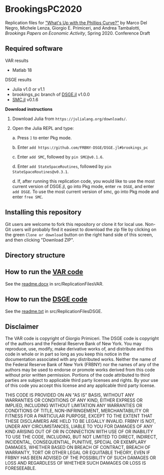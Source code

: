 # BrookingsPC2020

Replication files for
["What's Up with the Phillips Curve?"](https://www.brookings.edu/bpea-articles/whats-up-with-the-phillips-curve/)
by Marco Del Negro, Michele Lenza, Giorgio E. Primiceri, and Andrea Tambalotti, *Brookings Papers on Economic Activity*,
Spring 2020. Conference Draft

## Required software

VAR results
- Matlab 18

DSGE results
- Julia v1.0 or v1.1
- brookings_pc branch of [DSGE.jl](https://github.com/FRBNY-DSGE/DSGE.jl) v1.0.0
- [SMC.jl](https://github.com/FRBNY-DSGE/SMC.jl) v0.1.6

**Download instructions**

1. Download Julia from `https://julialang.org/downloads/`.
2. Open the Julia REPL and type:

   a. Press `]` to enter Pkg mode.

   b. Enter `add https://github.com/FRBNY-DSGE/DSGE.jl#brookings_pc`

   c. Enter `add SMC`, followed by `pin SMC@v0.1.6`.
   
   d. Enter `add StateSpaceRoutines`, followed by `pin StateSpaceRoutines@v0.3.1`.

   d. If, after running this replication code, you would like to use the most
      current version of DSGE.jl, go into Pkg mode, enter `rm DSGE`, and enter `add DSGE`.
      To use the most current version of smc, go into Pkg mode and enter `free SMC`.

## Installing this repository

Git users are welcome to fork this repository or clone it for local
use. Non-Git users will probably find it easiest to download the zip
file by clicking on the green `Clone or download` button on the right
hand side of this screen, and then clicking "Download ZIP".


## Directory structure


## How to run the [VAR code](https://github.com/FRBNY-DSGE/BrookingsPC2020/tree/master/src/ReplicationFilesVAR)
See the [readme.docx](https://github.com/FRBNY-DSGE/BrookingsPC2020/blob/master/src/ReplicationFilesVAR/readme.docx) in src/ReplicationFilesVAR.

## How to run the [DSGE code](https://github.com/FRBNY-DSGE/BrookingsPC2020/tree/master/src/ReplicationFilesDSGE)
See the [readme.txt](https://github.com/FRBNY-DSGE/BrookingsPC2020/blob/master/src/ReplicationFilesDSGE/readme.txt) in src/ReplicationFilesDSGE.

Disclaimer
------
The VAR code is copyright of Giorgio Primiceri. The DSGE code is copyright of the authors and the Federal Reserve Bank of New York. You may reproduce, use, modify, make derivative works of, and distribute and this code in whole or in part so long as you keep this notice in the documentation associated with any distributed works. Neither the name of the Federal Reserve Bank of New York (FRBNY) nor the names of any of the authors may be used to endorse or promote works derived from this code without prior written permission. Portions of the code attributed to third parties are subject to applicable third party licenses and rights. By your use of this code you accept this license and any applicable third party license.

THIS CODE IS PROVIDED ON AN "AS IS" BASIS, WITHOUT ANY WARRANTIES OR CONDITIONS OF ANY KIND, EITHER EXPRESS OR IMPLIED, INCLUDING WITHOUT LIMITATION ANY WARRANTIES OR CONDITIONS OF TITLE, NON-INFRINGEMENT, MERCHANTABILITY OR FITNESS FOR A PARTICULAR PURPOSE, EXCEPT TO THE EXTENT THAT THESE DISCLAIMERS ARE HELD TO BE LEGALLY INVALID. FRBNY IS NOT, UNDER ANY CIRCUMSTANCES, LIABLE TO YOU FOR DAMAGES OF ANY KIND ARISING OUT OF OR IN CONNECTION WITH USE OF OR INABILITY TO USE THE CODE, INCLUDING, BUT NOT LIMITED TO DIRECT, INDIRECT, INCIDENTAL, CONSEQUENTIAL, PUNITIVE, SPECIAL OR EXEMPLARY DAMAGES, WHETHER BASED ON BREACH OF CONTRACT, BREACH OF WARRANTY, TORT OR OTHER LEGAL OR EQUITABLE THEORY, EVEN IF FRBNY HAS BEEN ADVISED OF THE POSSIBILITY OF SUCH DAMAGES OR LOSS AND REGARDLESS OF WHETHER SUCH DAMAGES OR LOSS IS FORESEEABLE.
